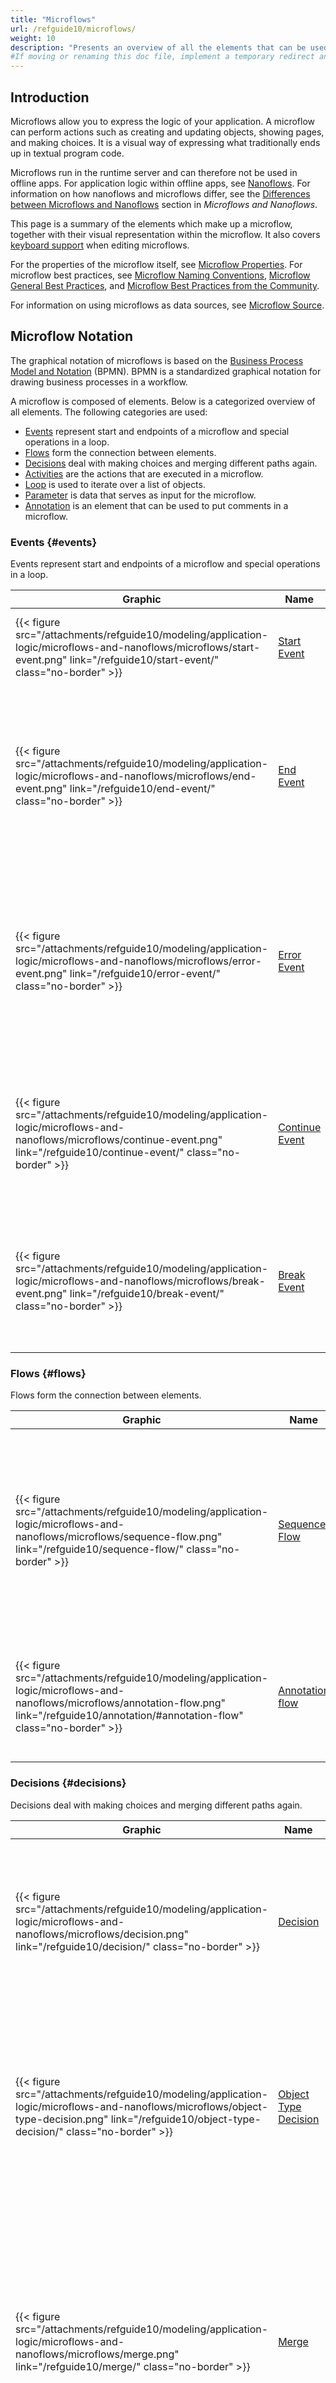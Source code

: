 ```yaml
---
title: "Microflows"
url: /refguide10/microflows/
weight: 10
description: "Presents an overview of all the elements that can be used in a microflow."
#If moving or renaming this doc file, implement a temporary redirect and let the respective team know they should update the URL in the product. See Mapping to Products for more details.
---
```


## Introduction

Microflows allow you to express the logic of your application. A microflow can perform actions such as creating and updating objects, showing pages, and making choices. It is a visual way of expressing what traditionally ends up in textual program code.

Microflows run in the runtime server and can therefore not be used in offline apps. For application logic within offline apps, see [Nanoflows](/refguide10/nanoflows/). For information on how nanoflows and microflows differ, see the [Differences between Microflows and Nanoflows](/refguide10/microflows-and-nanoflows/#differences) section in *Microflows and Nanoflows*.

This page is a summary of the elements which make up a microflow, together with their visual representation within the microflow. It also covers [keyboard support](#keyboard) when editing microflows.

For the properties of the microflow itself, see [Microflow Properties](/refguide10/microflow/). For microflow best practices, see [Microflow Naming Conventions](/refguide10/dev-best-practices/#microflow-naming-conventions), [Microflow General Best Practices](/refguide10/dev-best-practices/#microflow-dev-best-practices), and [Microflow Best Practices from the Community](/refguide10/community-best-practices-for-app-performance/#microflow-community-best-practices).

For information on using microflows as data sources, see [Microflow Source](/refguide10/microflow-source/).

## Microflow Notation

The graphical notation of microflows is based on the [Business Process Model and Notation](https://en.wikipedia.org/wiki/Business_Process_Model_and_Notation) (BPMN). BPMN is a standardized graphical notation for drawing business processes in a workflow.

A microflow is composed of elements. Below is a categorized overview of all elements. The following categories are used:

* [Events](#events) represent start and endpoints of a microflow and special operations in a loop.
* [Flows](#flows) form the connection between elements.
* [Decisions](#decisions) deal with making choices and merging different paths again.
* [Activities](#activities) are the actions that are executed in a microflow.
* [Loop](/refguide10/loop/) is used to iterate over a list of objects.
* [Parameter](#parameter) is data that serves as input for the microflow.
* [Annotation](#annotation) is an element that can be used to put comments in a microflow.

### Events {#events}

Events represent start and endpoints of a microflow and special operations in a loop.

| Graphic | Name | Description |
| --- | --- | --- |
| {{< figure src="/attachments/refguide10/modeling/application-logic/microflows-and-nanoflows/microflows/start-event.png" link="/refguide10/start-event/" class="no-border" >}} | [Start Event](/refguide10/start-event/) | A start event is the starting point of a microflow. A microflow can only have one start event. |
| {{< figure src="/attachments/refguide10/modeling/application-logic/microflows-and-nanoflows/microflows/end-event.png" link="/refguide10/end-event/" class="no-border" >}} | [End Event](/refguide10/end-event/) | An end event defines the location where a microflow stops.Depending on the return type of the microflow, in some cases a value must be specified. There can be more than one end event. |
| {{< figure src="/attachments/refguide10/modeling/application-logic/microflows-and-nanoflows/microflows/error-event.png" link="/refguide10/error-event/" class="no-border" >}} | [Error Event](/refguide10/error-event/) | An error event defines a location where a microflow stops and throws an error that occurred earlier. If you call a microflow, you may want to know whether any errors occurred within the microflow or not. |
| {{< figure src="/attachments/refguide10/modeling/application-logic/microflows-and-nanoflows/microflows/continue-event.png" link="/refguide10/continue-event/" class="no-border" >}} | [Continue Event](/refguide10/continue-event/) | A continue event is used to stop the current iteration of a loop and continue with the next iteration. Continue events can only be used inside a [Loop](/refguide10/loop/). |
| {{< figure src="/attachments/refguide10/modeling/application-logic/microflows-and-nanoflows/microflows/break-event.png" link="/refguide10/break-event/" class="no-border" >}} | [Break Event](/refguide10/break-event/) | A break event is used to stop iterating over a list of objects and continue with the rest of the flow after the loop. Break events can only be used inside a [Loop](/refguide10/loop/). |

### Flows {#flows}

Flows form the connection between elements.

| Graphic | Name | Description |
| --- | --- | --- |
| {{< figure src="/attachments/refguide10/modeling/application-logic/microflows-and-nanoflows/microflows/sequence-flow.png" link="/refguide10/sequence-flow/" class="no-border" >}} | [Sequence Flow](/refguide10/sequence-flow/) | A sequence flow is an arrow that links events, activities, decisions, and merges with each other. Together they define the order of execution within a microflow. |
| {{< figure src="/attachments/refguide10/modeling/application-logic/microflows-and-nanoflows/microflows/annotation-flow.png" link="/refguide10/annotation/#annotation-flow" class="no-border" >}} | [Annotation flow](/refguide10/annotation/#annotation-flow) | An annotation flow is a dashed line that is used to connect an [annotation](#annotation) to another element. |

### Decisions {#decisions}

Decisions deal with making choices and merging different paths again.

| Graphic | Name | Description |
| --- | --- | --- |
| {{< figure src="/attachments/refguide10/modeling/application-logic/microflows-and-nanoflows/microflows/decision.png" link="/refguide10/decision/" class="no-border" >}} | [Decision](/refguide10/decision/) | A decision makes a decision based on a condition and follows one and only one of the outgoing flows. There is no parallel execution in microflows. |
| {{< figure src="/attachments/refguide10/modeling/application-logic/microflows-and-nanoflows/microflows/object-type-decision.png" link="/refguide10/object-type-decision/" class="no-border" >}} | [Object Type Decision](/refguide10/object-type-decision/) | An object type decision is an element that makes a choice based on the [specialization](/refguide10/entities/) of the selected object. You can give the specialized object a name using a [cast object](/refguide10/cast-object/) activity. |
| {{< figure src="/attachments/refguide10/modeling/application-logic/microflows-and-nanoflows/microflows/merge.png" link="/refguide10/merge/" class="no-border" >}} | [Merge](/refguide10/merge/) | A merge is used to combine multiple sequence flows into one. If a choice is made in a microflow and afterwards some common work needs to be done, you can combine the two (or more) paths using a merge. |

### Activities {#activities}

[Activities](/refguide10/activities/) are the actions that are executed in a microflow:

{{< figure src="/attachments/refguide10/modeling/application-logic/microflows-and-nanoflows/microflows/activity.png" alt="Activity" width="150px" class="no-border" >}}

### Loop {#loop}

A [loop](/refguide10/loop/) is used to iterate over a list of objects:

{{< figure src="/attachments/refguide10/modeling/application-logic/microflows-and-nanoflows/microflows/loop.png" alt="Loop" class="no-border" >}}

For every object, the flow inside the loop is executed. A loop activity can contain all elements used in microflows, with the exception of start and end events. 

### Parameter {#parameter}

A [parameter](/refguide10/parameter/) is data that serves as input for a microflow. 

{{< figure src="/attachments/refguide10/modeling/application-logic/microflows-and-nanoflows/microflows/parameter.png" alt="Parameter" class="no-border" >}}

Parameters are filled at the location from where the microflow is triggered.

### Annotation {#annotation}

An [annotation](/refguide10/annotation/) is an element that can be used to put comments in a microflow:

{{< figure src="/attachments/refguide10/modeling/application-logic/microflows-and-nanoflows/microflows/annotation.png" alt="Annotation" class="no-border" >}}

### Item Usages

Studio Pro visualizes which items are used by the selected element (or elements). It does this by showing the used items in white text on a blue background. Conversely, elements that use the item (or items) returned by the selected element (or elements) are marked with the word 'Usage' in white text on a green background.

In the example below, the parameter **AccountPasswordData** is highlighted because it is used in the selected activity (**Retrieve Account**). And the activity **Save password** has a **Usage** label because it uses the object returned by **Retrieve Account**.

{{< figure src="/attachments/refguide10/modeling/application-logic/microflows-and-nanoflows/microflows/microflow-nanoflow-example.png" class="no-border" >}}

## Keyboard Support {#keyboard}

For an overview of the shortcut keys that are supported in the microflow editor, see the [Microflow, Nanoflow, and Rule Editor Shortcut Keys](/refguide10/keyboard-shortcuts/#logic-editor-keyboard-support) section in *Keyboard Shortcuts*.

## Microflow Debugging

If you want to see what happens while a microflow is executing, you can use the microflow debugger. See the following how-tos:

* [Debugging Microflows and Nanoflows](/refguide10/debug-microflows-and-nanoflows/)
* [Debugging Microflows Remotely](/refguide10/debug-microflows-remotely/)

## Converting a Microflow to a Nanoflow {#convert-to-nanoflow}

In Studio Pro 10.19 and below, you can use the **Convert to nanoflow** functionality to create a new nanoflow based on the original microflow. There are two ways to find this option:

* Right-click anywhere in the microflow editor and click **Convert to nanoflow**. 
* Alternatively, in the **App Explorer**, right-click on the name of the microflow you want to convert, and click **Convert to nanoflow**.

{{< figure src="/attachments/refguide10/modeling/application-logic/microflows-and-nanoflows/microflows/convert-to-nanoflow.PNG" alt="Convert to nanoflow" width="550px" class="no-border" >}}

Afterwards, a new nanoflow is created and added to the same directory, and you can get consistency errors if there are actions that are not supported by nanoflows.

Starting from Studio Pro 10.20, there are two options available:

* **Duplicate as nanoflow**: This option creates a new nanoflow based on the original microflow. This works the same as the **Convert to nanoflow** functionality in Studio Pro 10.19 and below.
* **Convert to nanoflow**: This option removes the original microflow and replaces it with a new nanoflow. All possible usages throughout your app are updated and any non-replaceable usages remain as they are. When some usages cannot be replaced because they are not allowing nanoflows, a warning dialog appears. See below as an example:

    {{< figure src="/attachments/refguide10/modeling/application-logic/microflows-and-nanoflows/microflows/warning-dialog.png" alt="Conversion warning dialog" width="550px" >}}

    In the warning dialog, you have the following options:

    * **Convert**: The original microflow is removed, only replaceable usages are updated, and any non-replaceable usages remain as they are.
    * **Show usages**: Stops the conversion and shows the irreplaceable usages of the original microflow.
    * **Cancel**: The conversion is cancelled and no changes are made.

## Canvas Interaction {#canvas-interaction}

In the microflow editor from Studio Pro 10.6, you can use common patterns like unlimited canvas, enhanced zoom and scroll, and a snap-to-flow to make new activities from the toolbox and toolbar always well aligned in your flow. 

## Exporting a Microflow to an Image {#export-microflow}

To export a microflow to an image, navigate to the [File menu](/refguide10/file-menu/) in the Studio Pro top bar, and click **File** > **Export as image**.

This opens an **Export to image** dialog box allowing you to choose a name and location for the exported image. After clicking **Save**, the **Export microflow model to image** dialog box is opened, where you can change parameters for your image export such as a transparent or opaque background and a relative size of the exported image by selecting a zoom level:

{{< figure src="/attachments/refguide10/modeling/application-logic/microflows-and-nanoflows/microflows/export-microflow-to-image.png" alt="Export microflow to image prompt" width="400" >}}

The current document is exported as an image in the .png format.

